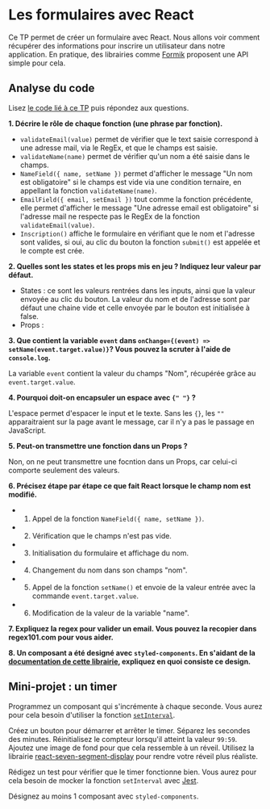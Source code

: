# Les formulaires avec React

Ce TP permet de créer un formulaire avec React. Nous allons voir comment récupérer des informations pour inscrire un utilisateur dans notre application.
En pratique, des librairies comme [Formik](https://formik.org/) proposent une API simple pour cela. 

## Analyse du code

Lisez [le code lié à ce TP](https://codesandbox.io/s/tp-react-form-itrhu?file=/src/index.js) puis répondez aux questions.

**1. Décrire le rôle de chaque fonction (une phrase par fonction).**  

- `validateEmail(value)` permet de vérifier que le text saisie correspond à une adresse mail, via le RegEx, et que le champs est saisie.
- `validateName(name)` permet de vérifier qu'un nom a été saisie dans le champs.
- `NameField({ name, setName })` permet d'afficher le message "Un nom est obligatoire" si le champs est vide via une condition ternaire, en appellant la fonction `validateName(name)`.  
- `EmailField({ email, setEmail })` tout comme la fonction précédente, elle permet d'afficher le message "Une adresse email est obligatoire" si l'adresse mail ne respecte pas le RegEx de la fonction `validateEmail(value)`.  
- `Inscription()` affiche le formulaire en vérifiant que le nom et l'adresse sont valides, si oui, au clic du bouton la fonction `submit()` est appelée et le compte est crée.

**2. Quelles sont les states et les props mis en jeu ? Indiquez leur valeur par défaut.**  

- States : ce sont les valeurs rentrées dans les inputs, ainsi que la valeur envoyée au clic du bouton. La valeur du nom et de l'adresse sont par défaut une chaine vide et celle envoyée par le bouton est initialisée à false.  
- Props :

**3. Que contient la variable `event` dans `onChange={(event) => setName(event.target.value)}`? Vous pouvez la scruter à l'aide de `console.log`.**  

La variable `event` contient la valeur du champs "Nom", récupérée grâce au `event.target.value`.

**4. Pourquoi doit-on encapsuler un espace avec `{" "}` ?**  

L'espace permet d'espacer le input et le texte. Sans les `{}`, les `""` apparaitraient sur la page avant le message, car il n'y a pas le passage en JavaScript. 

**5. Peut-on transmettre une fonction dans un Props ?**  

Non, on ne peut transmettre une focntion dans un Props, car celui-ci comporte seulement des valeurs.

**6. Précisez étape par étape ce que fait React lorsque le champ nom est modifié.**  

- 1.  Appel de la fonction `NameField({ name, setName })`.
- 2.  Vérification que le champs n'est pas vide.
- 3.  Initialisation du formulaire et affichage du nom.
- 4.  Changement du nom dans son champs "nom".
- 5.  Appel de la fonction `setName()` et envoie de la valeur entrée avec la commande `event.target.value`.
- 6.  Modification de la valeur de la variable "name".

**7. Expliquez la regex pour valider un email. Vous pouvez la recopier dans regex101.com pour vous aider.**

**8. Un composant a été designé avec `styled-components`. En s'aidant de la [documentation de cette librairie](https://styled-components.com/docs/basics#getting-started), expliquez en quoi consiste ce design.**

## Mini-projet : un timer

Programmez un composant qui s'incrémente à chaque seconde. Vous aurez pour cela besoin d'utiliser la fonction [`setInterval`](https://www.w3schools.com/jsref/met_win_setinterval.asp). 

Créez un bouton pour démarrer et arrêter le timer. Séparez les secondes des minutes. Réinitialisez le compteur lorsqu'il atteint la valeur `99:59`. Ajoutez une image de fond pour que cela ressemble à un réveil. Utilisez la librairie [react-seven-segment-display](https://www.npmjs.com/package/react-seven-segment-display) pour rendre votre réveil plus réaliste. 

Rédigez un test pour vérifier que le timer fonctionne bien. Vous aurez pour cela besoin de mocker la fonction `setInterval` avec [Jest](https://jestjs.io/docs/en/timer-mocks).

Désignez au moins 1 composant avec `styled-components`.
